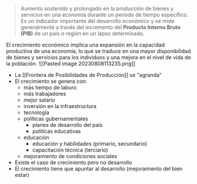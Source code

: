 > Aumento sostenido y prolongado en la producción de bienes y servicios en una economía durante un período de tiempo específico. Es un indicador importante del desarrollo económico y se mide generalmente a través del incremento del **Producto Interno Bruto (PIB)** de un país o región en un lapso determinado.

El crecimiento económico implica una expansión en la capacidad productiva de una economía, lo que se traduce en una mayor disponibilidad de bienes y servicios para los individuos y una mejora en el nivel de vida de la población.
![[Pasted image 20230808113235.png]]
- La [[Frontera de Posibilidades de Producción]] se "agranda"
- El crecimiento se genera con:
	- más tiempo de laburo
	- más trabajadores
	- mejor salario
	- inversión en la infraestructura
	- tecnología
	- políticas gubernamentales
		- planes de desarrollo del país
		- politicas educativas
	- educación
		- educación y habilidades (primario, secundario) 
		- capacitación técnica (terciario)
	- mejoramiento de condiciones sociales
- Existe el caso de crecimiento pero no desarrollo
- El crecimiento tiene que apuntar al desarrollo (mejoramiento del bien estar)
